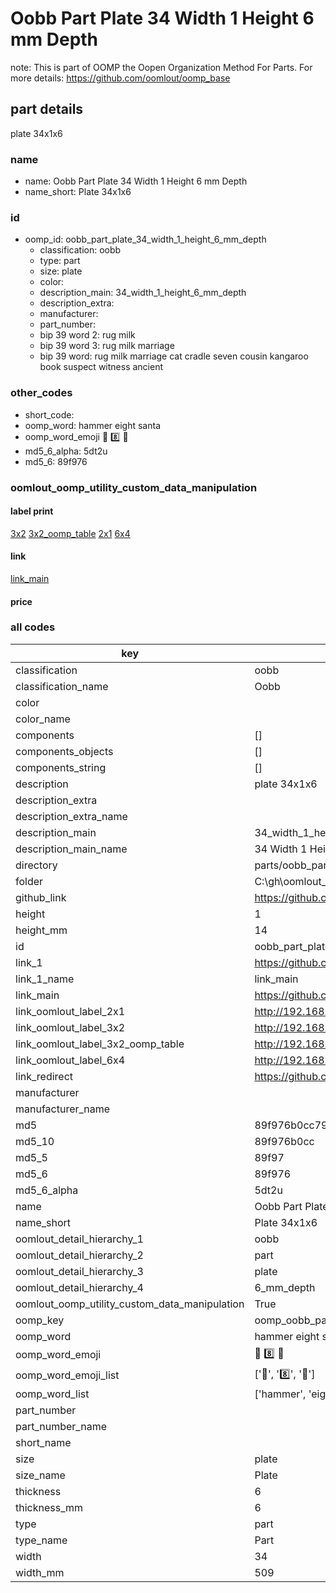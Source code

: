# Oobb Part Plate 34 Width 1 Height 6 mm Depth  

note: This is part of OOMP the Oopen Organization Method For Parts. For more details: https://github.com/oomlout/oomp_base

##  part details
  



plate 34x1x6



### name
* name: Oobb Part Plate 34 Width 1 Height 6 mm Depth
* name_short: Plate 34x1x6 
### id
* oomp_id: oobb_part_plate_34_width_1_height_6_mm_depth
  * classification: oobb
  * type: part
  * size: plate
  * color: 
  * description_main: 34_width_1_height_6_mm_depth
  * description_extra: 
  * manufacturer: 
  * part_number: 
  * bip 39 word 2: rug milk
  * bip 39 word 3: rug milk marriage
  * bip 39 word: rug milk marriage cat cradle seven cousin kangaroo book suspect witness ancient

### other_codes
* short_code: 
* oomp_word: hammer eight santa
* oomp_word_emoji :hammer: :eight: :santa:
* md5_6_alpha: 5dt2u
* md5_6: 89f976






### oomlout_oomp_utility_custom_data_manipulation
#### label print
[3x2](http://192.168.1.245:1112/?label=oomp%205dt2u)
[3x2_oomp_table](http://192.168.1.108:1112/?label=oomp%205dt2u)
[2x1](http://192.168.1.242:1112/?label=oomp%205dt2u)
[6x4](http://192.168.1.55:1112/?label=oomp%205dt2u)    

#### link

[link_main](https://github.com/oomlout/oomlout_oobb_version_4_generated_parts/tree/main/navigation_oomp/oobb/part/plate/34_width_1_height_6_mm_depth/part)                              

#### price







### all codes 
| key | value |  
| --- | --- |  
| classification | oobb |  
| classification_name | Oobb |  
| color |  |  
| color_name |  |  
| components | [] |  
| components_objects | [] |  
| components_string | [] |  
| description | plate 34x1x6 |  
| description_extra |  |  
| description_extra_name |  |  
| description_main | 34_width_1_height_6_mm_depth |  
| description_main_name | 34 Width 1 Height 6 mm Depth |  
| directory | parts/oobb_part_plate_34_width_1_height_6_mm_depth |  
| folder | C:\gh\oomlout_oobb_version_4_generated_parts\parts\oobb_part_plate_34_width_1_height_6_mm_depth |  
| github_link | https://github.com/oomlout/oomlout_oomp_part_src/tree/main/parts/oobb_part_plate_34_width_1_height_6_mm_depth |  
| height | 1 |  
| height_mm | 14 |  
| id | oobb_part_plate_34_width_1_height_6_mm_depth |  
| link_1 | https://github.com/oomlout/oomlout_oobb_version_4_generated_parts/tree/main/navigation_oomp/oobb/part/plate/34_width_1_height_6_mm_depth/part |  
| link_1_name | link_main |  
| link_main | https://github.com/oomlout/oomlout_oobb_version_4_generated_parts/tree/main/navigation_oomp/oobb/part/plate/34_width_1_height_6_mm_depth/part |  
| link_oomlout_label_2x1 | http://192.168.1.242:1112/?label=oomp%205dt2u |  
| link_oomlout_label_3x2 | http://192.168.1.245:1112/?label=oomp%205dt2u |  
| link_oomlout_label_3x2_oomp_table | http://192.168.1.108:1112/?label=oomp%205dt2u |  
| link_oomlout_label_6x4 | http://192.168.1.55:1112/?label=oomp%205dt2u |  
| link_redirect | https://github.com/oomlout/oomlout_oobb_version_4_generated_parts/tree/main/parts/oobb_plate_34_01_06 |  
| manufacturer |  |  
| manufacturer_name |  |  
| md5 | 89f976b0cc79862f1298f23d10a325e8 |  
| md5_10 | 89f976b0cc |  
| md5_5 | 89f97 |  
| md5_6 | 89f976 |  
| md5_6_alpha | 5dt2u |  
| name | Oobb Part Plate 34 Width 1 Height 6 mm Depth |  
| name_short | Plate 34x1x6  |  
| oomlout_detail_hierarchy_1 | oobb |  
| oomlout_detail_hierarchy_2 | part |  
| oomlout_detail_hierarchy_3 | plate |  
| oomlout_detail_hierarchy_4 | 6_mm_depth |  
| oomlout_oomp_utility_custom_data_manipulation | True |  
| oomp_key | oomp_oobb_part_plate_34_width_1_height_6_mm_depth |  
| oomp_word | hammer eight santa |  
| oomp_word_emoji | :hammer: :eight: :santa: |  
| oomp_word_emoji_list | [':hammer:', ':eight:', ':santa:'] |  
| oomp_word_list | ['hammer', 'eight', 'santa'] |  
| part_number |  |  
| part_number_name |  |  
| short_name |  |  
| size | plate |  
| size_name | Plate |  
| thickness | 6 |  
| thickness_mm | 6 |  
| type | part |  
| type_name | Part |  
| width | 34 |  
| width_mm | 509 |  

